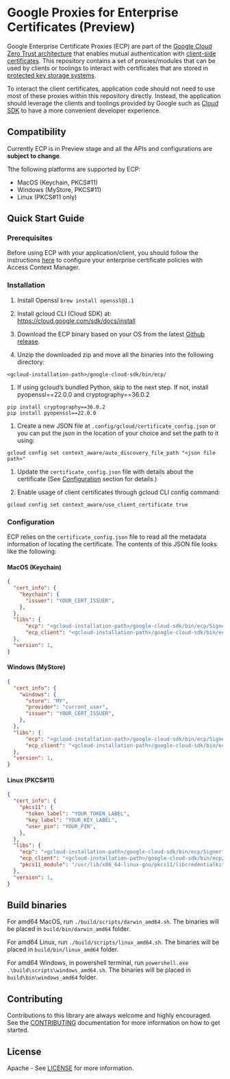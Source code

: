 # Google Proxies for Enterprise Certificates (Preview)

Google Enterprise Certificate Proxies (ECP) are part of the [Google Cloud Zero Trust architecture][zerotrust] that enables mutual authentication with [client-side certificates][clientcert]. This repository contains a set of proxies/modules that can be used by clients or toolings to interact with certificates that are stored in [protected key storage systems][keystore].

To interact the client certificates, application code should not need to use most of these proxies within this repository directly. Instead, the application should leverage the clients and toolings provided by Google such as [Cloud SDK](https://cloud.google.com/sdk) to have a more convenient developer experience.

## Compatibility

Currently ECP is in Preview stage and all the APIs and configurations are **subject to change**.

Tthe following platforms are supported by ECP:

- MacOS (Keychain, PKCS#11)
- Windows (MyStore, PKCS#11)
- Linux (PKCS#11 only)

## Quick Start Guide

### Prerequisites

Before using ECP with your application/client, you should follow the instructions [here](enterprisecert) to configure your enterprise certificate policies with Access Context Manager. 

### Installation

1. Install Openssl
`brew install openssl@1.1`

1. Install gcloud CLI (Cloud SDK) at: https://cloud.google.com/sdk/docs/install

1. Download the ECP binary based on your OS from the latest [Github release](https://github.com/googleapis/enterprise-certificate-proxy/releases).

1. Unzip the downloaded zip and move all the binaries into the following directory:
```
<gcloud-installation-path>/google-cloud-sdk/bin/ecp/
```

1. If using gcloud’s bundled Python, skip to the next step. If not, install pyopenssl==22.0.0 and cryptography==36.0.2
```
pip install cryptography==36.0.2
pip install pyopenssl==22.0.0
```

1. Create a new JSON file at `.config/gcloud/certificate_config.json` or you can put the json in the location of your choice and set the path to it using:
```
gcloud config set context_aware/auto_discovery_file_path "<json file path>"
```

1. Update the `certificate_config.json` file with details about the certificate (See [Configuration](#configutation) section for details.)

1. Enable usage of client certificates through gcloud CLI config command:
```
gcloud config set context_aware/use_client_certificate true
```

### Configuration

ECP relies on the `certificate_config.json` file to read all the metadata information of locating the certificate. The contents of this JSON file looks like the following:

#### MacOS (Keychain)

```json
{
  "cert_info": {
    "keychain": {
      "issuer": "YOUR_CERT_ISSUER",
    },
  },
  "libs": {
      "ecp": "<gcloud-installation-path>/google-cloud-sdk/bin/ecp/Signer",
      "ecp_client": "<gcloud-installation-path>/google-cloud-sdk/bin/ecp/Signer.dylib", 
  },
  "version": 1,
}
```

#### Windows (MyStore)
```json
{
  "cert_info": {
    "windows": {
      "store": "MY",
      "provider": "current_user",
      "issuer": "YOUR_CERT_ISSUER",
    },
  },
  "libs": {
      "ecp": "<gcloud-installation-path>/google-cloud-sdk/bin/ecp/Signer",
      "ecp_client": "<gcloud-installation-path>/google-cloud-sdk/bin/ecp/Signer.dylib", 
  },
  "version": 1,
}
```

#### Linux (PKCS#11)
```json
{
  "cert_info": {
    "pkcs11": {
      "token_label": "YOUR_TOKEN_LABEL",
      "key_label": "YOUR_KEY_LABEL",
      "user_pin": "YOUR_PIN",
    },
  },
  "libs": {
    "ecp": "<gcloud-installation-path>/google-cloud-sdk/bin/ecp/Signer",
    "ecp_client": "<gcloud-installation-path>/google-cloud-sdk/bin/ecp/Signer.dylib", 
    "pkcs11_module": "/usr/lib/x86_64-linux-gnu/pkcs11/libcredentialkit_pkcs11.so.0",
  },
  "version": 1,
}
```

## Build binaries

For amd64 MacOS, run `./build/scripts/darwin_amd64.sh`. The binaries will be placed in `build/bin/darwin_amd64` folder.

For amd64 Linux, run `./build/scripts/linux_amd64.sh`. The binaries will be placed in `build/bin/linux_amd64` folder.

For amd64 Windows, in powershell terminal, run `powershell.exe .\build\scripts\windows_amd64.sh`. The binaries will be placed in `build\bin\windows_amd64` folder.

## Contributing

Contributions to this library are always welcome and highly encouraged. See the [CONTRIBUTING](contributing) documentation for more information on how to get started.

## License

Apache - See [LICENSE](license) for more information.

[zerotrust]: https://cloud.google.com/beyondcorp
[clientcert]: https://en.wikipedia.org/wiki/Client_certificate
[keystore]: https://en.wikipedia.org/wiki/Key_management
[cloudsdk]: https://cloud.google.com/sdk
[contributing]: ./CONTRIBUTING.md
[license]:./LICENSE.md
[enterprisecert]: https://cloud.google.com/access-context-manager/docs/enterprise-certificates
